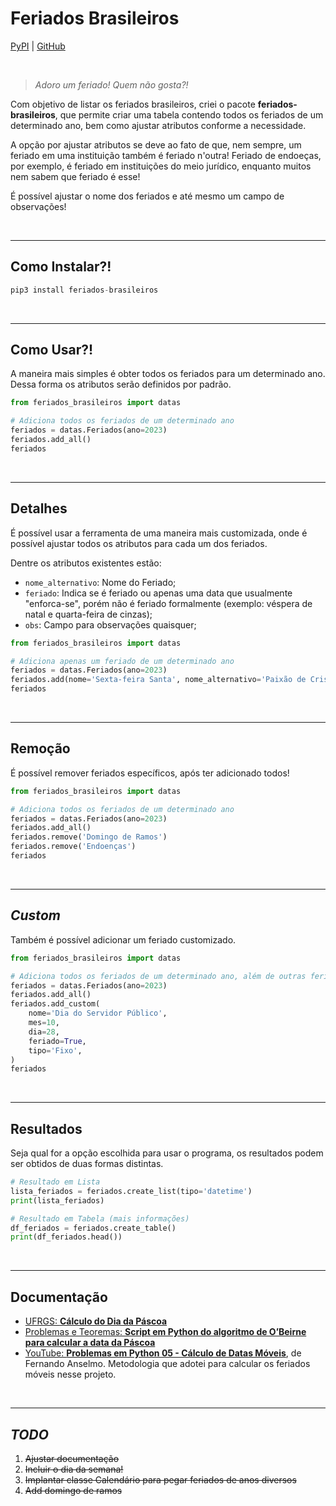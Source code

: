 # Feriados Brasileiros

[PyPI](https://pypi.org/project/feriados-brasileiros) | [GitHub](https://github.com/michelmetran/feriados)



<br>

> _Adoro um feriado! Quem não gosta?!_

Com objetivo de listar os feriados brasileiros, criei o pacote **feriados-brasileiros**, que permite criar uma tabela contendo todos os feriados de um determinado ano, bem como ajustar atributos conforme a necessidade.

A opção por ajustar atributos se deve ao fato de que, nem sempre, um feriado em uma instituição também é feriado n'outra! Feriado de endoeças, por exemplo, é feriado em instituições do meio jurídico, enquanto muitos nem sabem que feriado é esse!

É possível ajustar o nome dos feriados e até mesmo um campo de observações!

<br>

---

## Como Instalar?!

```python
pip3 install feriados-brasileiros
```

<br>

---

## Como Usar?!

A maneira mais simples é obter todos os feriados para um determinado ano. Dessa forma os atributos serão definidos por padrão.

```python
from feriados_brasileiros import datas

# Adiciona todos os feriados de um determinado ano
feriados = datas.Feriados(ano=2023)
feriados.add_all()
feriados
```

<br>

---

## Detalhes

É possível usar a ferramenta de uma maneira mais customizada, onde é possível ajustar todos os atributos para cada um dos feriados.

Dentre os atributos existentes estão:

- `nome_alternativo`: Nome do Feriado;
- `feriado`: Indica se é feriado ou apenas uma data que usualmente "enforca-se", porém não é feriado formalmente (exemplo: véspera de natal e quarta-feira de cinzas);
- `obs`: Campo para observações quaisquer;

```python
from feriados_brasileiros import datas

# Adiciona apenas um feriado de um determinado ano
feriados = datas.Feriados(ano=2023)
feriados.add(nome='Sexta-feira Santa', nome_alternativo='Paixão de Cristo', obs='Também conhecido como Sexta-feira Santa')
feriados
```

<br>

---

## Remoção

É possível remover feriados específicos, após ter adicionado todos!

```python
from feriados_brasileiros import datas

# Adiciona todos os feriados de um determinado ano
feriados = datas.Feriados(ano=2023)
feriados.add_all()
feriados.remove('Domingo de Ramos')
feriados.remove('Endoenças')
feriados
```

<br>

---

## _Custom_

Também é possível adicionar um feriado customizado.

```python
from feriados_brasileiros import datas

# Adiciona todos os feriados de um determinado ano, além de outras feriados customizados (municipais e estaduais, por exemplo)
feriados = datas.Feriados(ano=2023)
feriados.add_all()
feriados.add_custom(
    nome='Dia do Servidor Público',
    mes=10,
    dia=28,
    feriado=True,
    tipo='Fixo',
)
feriados
```

<br>

---

## Resultados

Seja qual for a opção escolhida para usar o programa, os resultados podem ser obtidos de duas formas distintas.

```python
# Resultado em Lista
lista_feriados = feriados.create_list(tipo='datetime')
print(lista_feriados)

# Resultado em Tabela (mais informações)
df_feriados = feriados.create_table()
print(df_feriados.head())
```

<br>

---

## Documentação

- [UFRGS: **Cálculo do Dia da Páscoa**](https://www.inf.ufrgs.br/~cabral/Pascoa.html)
- [Problemas e Teoremas: **Script em Python do algoritmo de O’Beirne para calcular a data da Páscoa**](https://problemasteoremas.wordpress.com/2010/02/17/script-em-python-do-algoritmo-de-obeirne-para-calcular-o-dia-e-o-mes-do-domingo-de-pascoa/)
- [YouTube: **Problemas em Python 05 - Cálculo de Datas Móveis**](https://www.youtube.com/watch?v=wbM7YhfcSqs), de Fernando Anselmo. Metodologia que adotei para calcular os feriados móveis nesse projeto.

<br>

---

## _TODO_

1. ~~Ajustar documentação~~
2. ~~Incluir o dia da semana!~~
3. ~~Implantar classe Calendário para pegar feriados de anos diversos~~
4. ~~Add domingo de ramos~~
